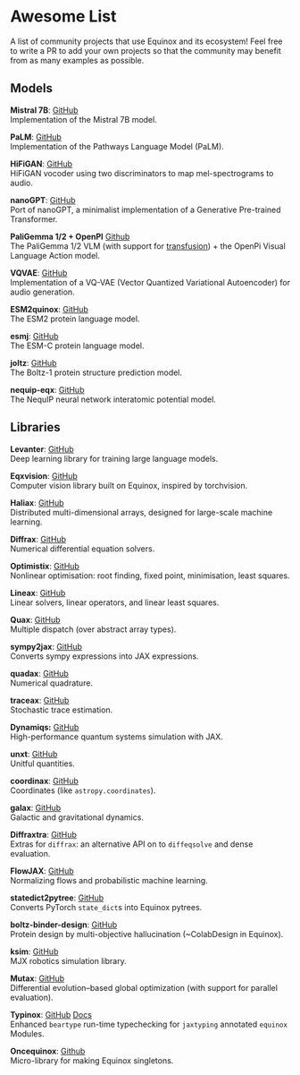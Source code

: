 # Awesome List

A list of community projects that use Equinox and its ecosystem! Feel free to write a PR to add your own projects so that the community may benefit from as many examples as possible.

## Models

**Mistral 7B**: [GitHub](https://github.com/AakashKumarNain/mistral_jax)  
Implementation of the Mistral 7B model.

**PaLM**: [GitHub](https://github.com/lucidrains/PaLM-jax)  
Implementation of the Pathways Language Model (PaLM).

**HiFiGAN**: [GitHub](https://github.com/TugdualKerjan/hifigan-jax)  
HiFiGAN vocoder using two discriminators to map mel-spectrograms to audio.

**nanoGPT**: [GitHub](https://github.com/TugdualKerjan/nanoEQXGPT)  
Port of nanoGPT, a minimalist implementation of a Generative Pre-trained Transformer.

**PaliGemma 1/2 + OpenPI** [Github](https://github.com/vyeevani/equinox-openpi)  
The PaliGemma 1/2 VLM (with support for [transfusion](https://arxiv.org/abs/2408.11039)) + the OpenPi Visual Language Action model.

**VQVAE**: [GitHub](https://github.com/TugdualKerjan/audio-vae-jax)  
Implementation of a VQ-VAE (Vector Quantized Variational Autoencoder) for audio generation.

**ESM2quinox**: [GitHub](https://github.com/patrick-kidger/esm2quinox)  
The ESM2 protein language model.

**esmj**: [GitHub](https://github.com/escalante-bio/esmj)   
The ESM-C protein language model.

**joltz**: [GitHub](https://github.com/nboyd/joltz)   
The Boltz-1 protein structure prediction model.

**nequip-eqx**: [GitHub](https://github.com/teddykoker/nequip-eqx)  
The NequIP neural network interatomic potential model.

## Libraries

**Levanter**: [GitHub](https://github.com/stanford-crfm/levanter)  
Deep learning library for training large language models.

**Eqxvision**: [GitHub](https://github.com/paganpasta/eqxvision)  
Computer vision library built on Equinox, inspired by torchvision.

**Haliax**: [GitHub](https://github.com/stanford-crfm/haliax)  
Distributed multi-dimensional arrays, designed for large-scale machine learning.

**Diffrax**: [GitHub](https://github.com/patrick-kidger/diffrax)  
Numerical differential equation solvers.

**Optimistix**: [GitHub](https://github.com/patrick-kidger/optimistix)  
Nonlinear optimisation: root finding, fixed point, minimisation, least squares.

**Lineax**: [GitHub](https://github.com/patrick-kidger/lineax)  
Linear solvers, linear operators, and linear least squares.

**Quax**: [GitHub](https://github.com/patrick-kidger/quax)  
Multiple dispatch (over abstract array types).

**sympy2jax**: [GitHub](https://github.com/patrick-kidger/sympy2jax)  
Converts sympy expressions into JAX expressions.

**quadax**: [GitHub](https://github.com/f0uriest/quadax)  
Numerical quadrature.

**traceax**: [GitHub](https://github.com/mancusolab/traceax)  
Stochastic trace estimation.

**Dynamiqs:** [GitHub](https://github.com/dynamiqs/dynamiqs)  
High-performance quantum systems simulation with JAX.

**unxt**: [GitHub](https://github.com/GalacticDynamics/unxt)  
Unitful quantities.

**coordinax**: [GitHub](https://github.com/GalacticDynamics/coordinax)  
Coordinates (like `astropy.coordinates`).

**galax**: [GitHub](https://github.com/GalacticDynamics/galax)  
Galactic and gravitational dynamics.

**Diffraxtra**: [GitHub](https://github.com/GalacticDynamics/diffraxtra)  
Extras for `diffrax`: an alternative API on to `diffeqsolve` and dense evaluation.

**FlowJAX**: [GitHub](https://github.com/danielward27/flowjax)  
Normalizing flows and probabilistic machine learning.

**statedict2pytree**: [GitHub](https://github.com/Artur-Galstyan/statedict2pytree)  
Converts PyTorch `state_dict`s into Equinox pytrees.

**boltz-binder-design**: [GitHub](https://github.com/escalante-bio/boltz-binder-design)   
Protein design by multi-objective hallucination (~ColabDesign in Equinox).

**ksim**: [GitHub](https://github.com/kscalelabs/ksim)  
MJX robotics simulation library.

**Mutax**: [GitHub](https://github.com/gerlero/mutax)  
Differential evolution–based global optimization (with support for parallel evaluation).

**Typinox**: [GitHub](https://github.com/EtaoinWu/typinox) [Docs](https://typinox.readthedocs.io/latest/)  
Enhanced `beartype` run-time typechecking for `jaxtyping` annotated `equinox` Modules.

**Oncequinox**: [Github](https://github.com/GalacticDynamics/oncequinox)  
Micro-library for making Equinox singletons.
